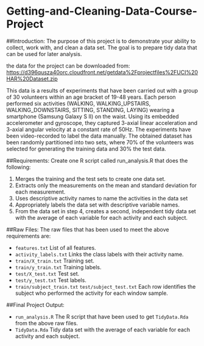 # Getting-and-Cleaning-Data-Course-Project
##Introduction:
  The purpose of this project is to demonstrate your ability to collect, work with, and clean a data set. The goal is to prepare tidy data that can be used for later analysis.
  
the data for the project can be downloaded from:
https://d396qusza40orc.cloudfront.net/getdata%2Fprojectfiles%2FUCI%20HAR%20Dataset.zip

This data is a results of experiments that  have been carried out with a group of 30 volunteers within an age bracket of 19-48 years. Each person performed six activities (WALKING, WALKING_UPSTAIRS, WALKING_DOWNSTAIRS, SITTING, STANDING, LAYING) wearing a smartphone (Samsung Galaxy S II) on the waist. Using its embedded accelerometer and gyroscope, they captured 3-axial linear acceleration and 3-axial angular velocity at a constant rate of 50Hz. The experiments have been video-recorded to label the data manually. The obtained dataset has been randomly partitioned into two sets, where 70% of the volunteers was selected for generating the training data and 30% the test data. 

##Requirements:
Create one R script called run_analysis.R that does the following:

1. Merges the training and the test sets to create one data set.
2. Extracts only the measurements on the mean and standard deviation for each measurement.
3. Uses descriptive activity names to name the activities in the data set
4. Appropriately labels the data set with descriptive variable names.
5. From the data set in step 4, creates a second, independent tidy data set with the average of each variable for each activity and each subject.

##Raw Files:
The raw files that has been used to meet the above requirements are:

* `features.txt` List of all features.
* `activity_labels.txt` Links the class labels with their activity name.
* `train/X_train.txt` Training set.
* `train/y_train.txt` Training labels.
* `test/X_test.txt` Test set.
* `test/y_test.txt` Test labels.
* `train/subject_train.txt` `test/subject_test.txt` Each row identifies the subject who performed the activity for each window sample. 

##Final Project Output:
* `run_analysis.R` The R script that have been used to get `TidyData.Rda` from the above raw files.
* `TidyData.Rda` Tidy data set with the average of each variable for each activity and each subject.
